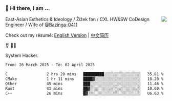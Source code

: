 ### 👋 Hi there, I am ...

<img align="right" src="https://github-readme-stats.vercel.app/api?username=victoryang00&show_icons=true&icon_color=0366d6&bg_color=ffffff&hide_title=true" />

East-Asian Esthetics & Ideology / Žižek fan / CXL HW&SW CoDesign Engineer / Wife of [@Bazinga-0411](https://bazinga-0411.github.io/)

Check out my résumé: [English Version](http://asplos.dev/) | [中文简历](http://asplos.dev/CN.html)

⚧️ 
🏳️‍⚧️ 

System Hacker.


<!--START_SECTION:waka-->

```txt
From: 26 March 2025 - To: 02 April 2025

C                 2 hrs 20 mins   █████████░░░░░░░░░░░░░░░░   35.81 %
CMake             1 hr 11 mins    ████▓░░░░░░░░░░░░░░░░░░░░   18.20 %
Other             45 mins         ███░░░░░░░░░░░░░░░░░░░░░░   11.46 %
Rust              41 mins         ██▓░░░░░░░░░░░░░░░░░░░░░░   10.60 %
C++               26 mins         █▓░░░░░░░░░░░░░░░░░░░░░░░   06.63 %
```

<!--END_SECTION:waka-->
